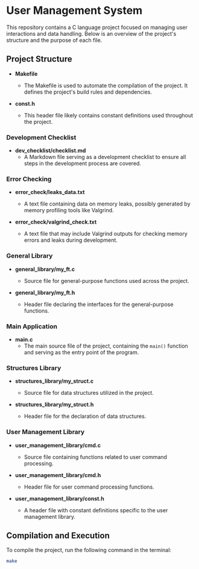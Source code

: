 # User Management System

This repository contains a C language project focused on managing user interactions and data handling. Below is an overview of the project's structure and the purpose of each file.

## Project Structure

- **Makefile**
  - The Makefile is used to automate the compilation of the project. It defines the project's build rules and dependencies.

- **const.h**
  - This header file likely contains constant definitions used throughout the project.

### Development Checklist

- **dev_checklist/checklist.md**
  - A Markdown file serving as a development checklist to ensure all steps in the development process are covered.

### Error Checking

- **error_check/leaks_data.txt**
  - A text file containing data on memory leaks, possibly generated by memory profiling tools like Valgrind.

- **error_check/valgrind_check.txt**
  - A text file that may include Valgrind outputs for checking memory errors and leaks during development.

### General Library

- **general_library/my_ft.c**
  - Source file for general-purpose functions used across the project.

- **general_library/my_ft.h**
  - Header file declaring the interfaces for the general-purpose functions.

### Main Application

- **main.c**
  - The main source file of the project, containing the `main()` function and serving as the entry point of the program.

### Structures Library

- **structures_library/my_struct.c**
  - Source file for data structures utilized in the project.

- **structures_library/my_struct.h**
  - Header file for the declaration of data structures.

### User Management Library

- **user_management_library/cmd.c**
  - Source file containing functions related to user command processing.

- **user_management_library/cmd.h**
  - Header file for user command processing functions.

- **user_management_library/const.h**
  - A header file with constant definitions specific to the user management library.

## Compilation and Execution

To compile the project, run the following command in the terminal:

```bash
make
